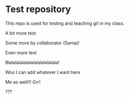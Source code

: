 # Test repository

This repo is used for testing and teaching git in my class.

A bit more text

Some more by collaborator (Sama)! 

Even more text

Blalalalalalalalalalalalalala!

Woo I can add whatever I want here

Me as well!!! Grr!

???
